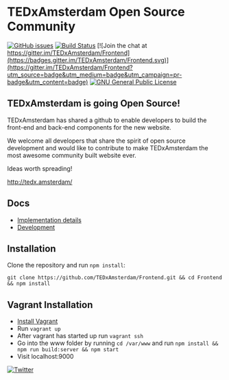 # TEDxAmsterdam Open Source Community

[![GitHub issues](https://img.shields.io/github/issues/TEDxAmsterdam/Frontend.svg)](https://github.com/TEDxAmsterdam/Frontend/issues) [![Build Status](https://travis-ci.org/TEDxAmsterdam/Frontend.svg?branch=master)](https://travis-ci.org/TEDxAmsterdam/Frontend) [![Join the chat at https://gitter.im/TEDxAmsterdam/Frontend](https://badges.gitter.im/TEDxAmsterdam/Frontend.svg)](https://gitter.im/TEDxAmsterdam/Frontend?utm_source=badge&utm_medium=badge&utm_campaign=pr-badge&utm_content=badge) [![GNU General Public License](https://img.shields.io/badge/license-GPL--3.0-blue.svg)](http://www.gnu.org/licenses/gpl-3.0.en.html)

## TEDxAmsterdam is going Open Source!

TEDxAmsterdam has shared a github to enable developers to build the front-end and back-end components for the new website.

We welcome all developers that share the spirit of open source development and would like to contribute to make TEDxAmsterdam the most awesome community built website ever.

Ideas worth spreading!

http://tedx.amsterdam/

## Docs

* [Implementation details](./docs/implementation-details.md)
* [Development](./docs/development.md)

## Installation

Clone the repository and run `npm install`:
```
git clone https://github.com/TEDxAmsterdam/Frontend.git && cd Frontend && npm install
```

## Vagrant Installation

* [Install Vagrant](https://www.vagrantup.com/downloads.html)
* Run `vagrant up` 
* After vagrant has started up run  `vagrant ssh`
* Go into the www folder by running `cd /var/www` and run `npm install && npm run build:server && npm start`
* Visit localhost:9000

[![Twitter](https://img.shields.io/twitter/url/https/github.com/TEDxAmsterdam/Frontend.svg?style=social)](https://twitter.com/intent/tweet?text=Wow:&url=%5Bobject%20Object%5D)
